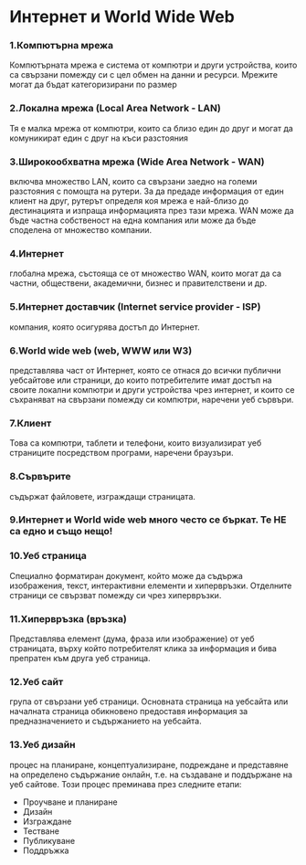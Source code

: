 # Интернет и World Wide Web​
### 1.Компютърна мрежа 
Компютърната мрежа е система от компютри и други устройства, които са свързани помежду си с цел обмен на данни и ресурси. Мрежите могат да бъдат категоризирани по размер
### 2.Локална мрежа (Local Area Network - LAN) 
Тя е малка мрежа от компютри, които са близо един до друг и могат да комуникират един с друг на къси разстояния
### 3.Широкообхватна мрежа (Wide Area Network - WAN)
включва множество LAN, които са свързани заедно на големи разстояния с помощта на рутери. За да предаде информация от един клиент на друг, рутерът определя коя мрежа е най-близо до дестинацията и изпраща информацията през тази мрежа. WAN може да бъде частна собственост на една компания или може да бъде споделена от множество компании.​
### 4.Интернет 
глобална мрежа, състояща се от множество WAN, които могат да са частни, обществени, академични, бизнес и правителствени и др. ​
### 5.Интернет доставчик (Internet service provider - ISP) 
компания, която осигурява достъп до Интернет.​
### 6.World wide web (web, WWW или W3)
представлява част от Интернет, която се отнася до всички публични уебсайтове или страници, до които потребителите имат достъп на своите локални компютри и други устройства чрез интернет, и които се съхраняват на свързани помежду си компютри, наречени уеб сървъри. ​
### 7.Клиент
Това са компютри, таблети и телефони, които визуализират уеб страниците посредством програми, наречени браузъри.
### 8.Сървърите 
съдържат файловете, изграждащи страницата.​
### 9.Интернет и World wide web много често се бъркат. Те НЕ са едно и също нещо!​
### 10.Уеб страница 
Cпециално форматиран документ, който може да съдържа изображения, текст, интерактивни елементи и хипервръзки.
Отделните страници се свързват помежду си чрез хипервръзки. ​
### 11.Хипервръзка (връзка) 
Представлява елемент (дума, фраза или изображение) от уеб страницата, върху който потребителят клика за информация и бива препратен към друга уеб страница. ​
### 12.Уеб сайт
група от свързани уеб страници. 
Основната страница на уебсайта или началната страница обикновено предоставя информация за предназначението и съдържанието на уебсайта.​
### 13.Уеб дизайн 
процес на планиране, концептуализиране, подреждане и представяне на определено съдържание онлайн, т.е. на създаване и поддържане на уеб сайтове. 
Този процес преминава през следните етапи:​
+ Проучване и планиране
+ Дизайн
+ Изграждане
+ Тестване
+ Публикуване
+ Поддръжка
​
